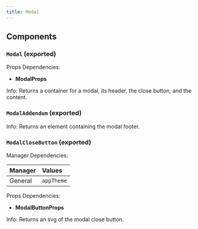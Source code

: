```yaml
---
title: Modal
---
```


## Components

### `Modal` (exported)

Props Dependencies:
- **ModalProps**

Info: Returns a container for a modal, its header, the close button, and the content.

### `ModalAddendum` (exported)

Info: Returns an element containing the modal footer.

### `ModalCloseButton` (exported)

Manager Dependencies:

| Manager | Values                                                          |
| :--- | :------------------------------------------------------------------- |
| General | `appTheme`

Props Dependencies:
- **ModalButtonProps**

Info: Returns an svg of the modal close button.